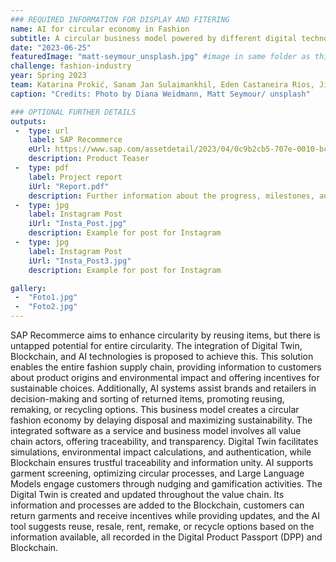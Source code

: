 ```yaml
---
### REQUIRED INFORMATION FOR DISPLAY AND FITERING
name: AI for circular economy in Fashion
subtitle: A circular business model powered by different digital technologies, with an emphasis on AI, to accelerate the shift to a Circular Fashion Industry.
date: "2023-06-25"
featuredImage: "matt-seymour_unsplash.jpg" #image in same folder as this file
challenge: fashion-industry
year: Spring 2023 
team: Katarina Prokić, Sanam Jan Sulaimankhil, Eden Castaneira Rios, Jian Peng, Teresa Akumu Opiyo
caption: "Credits: Photo by Diana Weidmann, Matt Seymour/ unsplash"

### OPTIONAL FURTHER DETAILS
outputs:
 -  type: url
    label: SAP Recommerce
    eUrl: https://www.sap.com/assetdetail/2023/04/0c9b2cb5-707e-0010-bca6-c68f7e60039b.html
    description: Product Teaser
 -  type: pdf
    label: Project report
    iUrl: "Report.pdf"
    description: Further information about the progress, milestones, and roadblocks.
 -  type: jpg
    label: Instagram Post
    iUrl: "Insta_Post.jpg"
    description: Example for post for Instagram
 -  type: jpg
    label: Instagram Post
    iUrl: "Insta_Post3.jpg"
    description: Example for post for Instagram

gallery:
 -  "Foto1.jpg"
 -  "Foto2.jpg"
---
```


SAP Recommerce aims to enhance circularity by reusing items, but there is untapped potential for entire circularity. The integration of Digital Twin, Blockchain, and AI technologies is proposed to achieve this. This solution enables the entire fashion supply chain, providing information to customers about product origins and environmental impact and offering incentives for sustainable choices. Additionally, AI systems assist brands and retailers in decision-making and sorting of returned items, promoting reusing, remaking, or recycling options. This business model creates a circular fashion economy by delaying disposal and maximizing sustainability. The integrated software as a service and business model involves all value chain actors, offering traceability, and transparency. Digital Twin facilitates simulations, environmental impact calculations, and authentication, while Blockchain ensures trustful traceability and information unity. AI supports garment screening, optimizing circular processes, and Large Language Models engage customers through nudging and gamification activities. The Digital Twin is created and updated throughout the value chain. Its information and processes are added to the Blockchain, customers can return garments and receive incentives while providing updates, and the AI tool suggests reuse, resale, rent, remake, or recycle options based on the information available, all recorded in the Digital Product Passport (DPP) and Blockchain.
